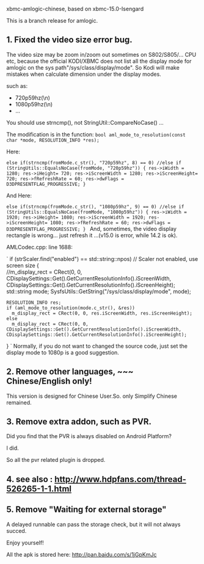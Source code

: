 xbmc-amlogic-chinese, based on xbmc-15.0-Isengard

This is a branch release for amlogic.

## 1. Fixed the video size error bug.

The video size may be zoom in/zoom out sometimes on S802/S805/... CPU etc, because the official KODI/XBMC
does not list all the display mode for amlogic on the sys path"/sys/class/display/mode". So Kodi will make
mistakes when calculate dimension under the display modes.

 such as:

- 720p59hz(\n)
- 1080p59hz(\n)
- ...

You should use strncmp(), not StringUtil::CompareNoCase() ...

The modification is in the function:
`bool aml_mode_to_resolution(const char *mode, RESOLUTION_INFO *res);`

Here:

`else if(strncmp(fromMode.c_str(), "720p59hz", 8) == 0)
  //else if (StringUtils::EqualsNoCase(fromMode, "720p59hz"))
  {
    res->iWidth = 1280;
    res->iHeight= 720;
    res->iScreenWidth = 1280;
    res->iScreenHeight= 720;
    res->fRefreshRate = 60;
    res->dwFlags = D3DPRESENTFLAG_PROGRESSIVE;
  }
`

And Here:

`else if(strncmp(fromMode.c_str(), "1080p59hz", 9) == 0)
  //else if (StringUtils::EqualsNoCase(fromMode, "1080p59hz"))
  {
    res->iWidth = 1920;
    res->iHeight= 1080;
    res->iScreenWidth = 1920;
    res->iScreenHeight= 1080;
    res->fRefreshRate = 60;
    res->dwFlags = D3DPRESENTFLAG_PROGRESSIVE;
  }
`
And, sometimes, the video display rectangle is wrong... just refresh it ...(v15.0 is error, while 14.2 is ok).

AMLCodec.cpp: line 1688:

`
  if (strScaler.find("enabled") == std::string::npos)     // Scaler not enabled, use screen size
  {                                                                                                                                               
     //m_display_rect = CRect(0, 0, CDisplaySettings::Get().GetCurrentResolutionInfo().iScreenWidth, CDisplaySettings::Get().GetCurrentResolutionInfo().iScreenHeight);
    std::string mode;
    SysfsUtils::GetString("/sys/class/display/mode", mode);

    RESOLUTION_INFO res;
    if (aml_mode_to_resolution(mode.c_str(), &res))
      m_display_rect = CRect(0, 0, res.iScreenWidth, res.iScreenHeight);
    else
      m_display_rect = CRect(0, 0, CDisplaySettings::Get().GetCurrentResolutionInfo().iScreenWidth, CDisplaySettings::Get().GetCurrentResolutionInfo().iScreenHeight);
  }
`
Normally, if you do not want to changed the source code, just set the display mode to 1080p is a good suggestion.

## 2. Remove other languages, ~~~ Chinese/English only! 

This version is designed for Chinese User.So. only Simplify Chinese remained. 

## 3. Remove extra addon, such as PVR.

Did you find that the PVR is always disabled on Android Platform?

I did. 

So all the pvr related plugin is dropped.

## 4. see also : http://www.hdpfans.com/thread-526265-1-1.html

## 5. Remove "Waiting for external storage"
A delayed runnable can pass the storage check, but it will not always succed.


Enjoy yourself!

All the apk is stored here:
http://pan.baidu.com/s/1jGpKmJc


